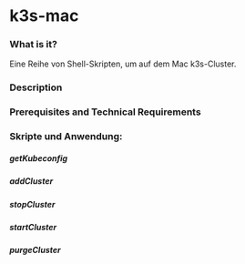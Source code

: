 # k3s-mac

### What is it?

Eine Reihe von Shell-Skripten, um auf dem Mac k3s-Cluster.

### Description

### Prerequisites and Technical Requirements

### Skripte und Anwendung:

##### getKubeconfig

##### addCluster

##### stopCluster

##### startCluster

##### purgeCluster

